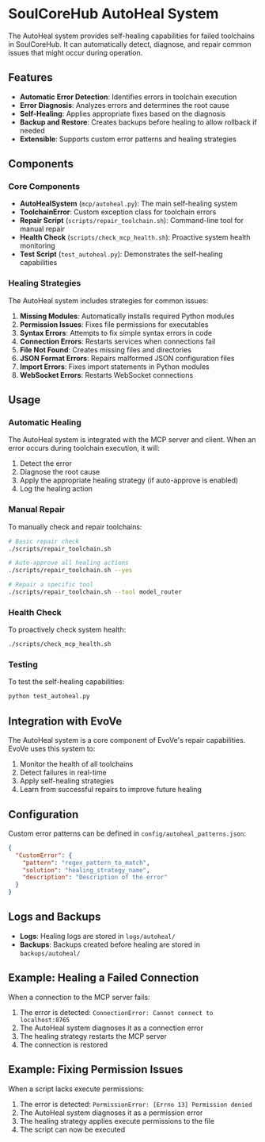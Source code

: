 # SoulCoreHub AutoHeal System

The AutoHeal system provides self-healing capabilities for failed toolchains in SoulCoreHub. It can automatically detect, diagnose, and repair common issues that might occur during operation.

## Features

- **Automatic Error Detection**: Identifies errors in toolchain execution
- **Error Diagnosis**: Analyzes errors and determines the root cause
- **Self-Healing**: Applies appropriate fixes based on the diagnosis
- **Backup and Restore**: Creates backups before healing to allow rollback if needed
- **Extensible**: Supports custom error patterns and healing strategies

## Components

### Core Components

- **AutoHealSystem** (`mcp/autoheal.py`): The main self-healing system
- **ToolchainError**: Custom exception class for toolchain errors
- **Repair Script** (`scripts/repair_toolchain.sh`): Command-line tool for manual repair
- **Health Check** (`scripts/check_mcp_health.sh`): Proactive system health monitoring
- **Test Script** (`test_autoheal.py`): Demonstrates the self-healing capabilities

### Healing Strategies

The AutoHeal system includes strategies for common issues:

1. **Missing Modules**: Automatically installs required Python modules
2. **Permission Issues**: Fixes file permissions for executables
3. **Syntax Errors**: Attempts to fix simple syntax errors in code
4. **Connection Errors**: Restarts services when connections fail
5. **File Not Found**: Creates missing files and directories
6. **JSON Format Errors**: Repairs malformed JSON configuration files
7. **Import Errors**: Fixes import statements in Python modules
8. **WebSocket Errors**: Restarts WebSocket connections

## Usage

### Automatic Healing

The AutoHeal system is integrated with the MCP server and client. When an error occurs during toolchain execution, it will:

1. Detect the error
2. Diagnose the root cause
3. Apply the appropriate healing strategy (if auto-approve is enabled)
4. Log the healing action

### Manual Repair

To manually check and repair toolchains:

```bash
# Basic repair check
./scripts/repair_toolchain.sh

# Auto-approve all healing actions
./scripts/repair_toolchain.sh --yes

# Repair a specific tool
./scripts/repair_toolchain.sh --tool model_router
```

### Health Check

To proactively check system health:

```bash
./scripts/check_mcp_health.sh
```

### Testing

To test the self-healing capabilities:

```bash
python test_autoheal.py
```

## Integration with EvoVe

The AutoHeal system is a core component of EvoVe's repair capabilities. EvoVe uses this system to:

1. Monitor the health of all toolchains
2. Detect failures in real-time
3. Apply self-healing strategies
4. Learn from successful repairs to improve future healing

## Configuration

Custom error patterns can be defined in `config/autoheal_patterns.json`:

```json
{
  "CustomError": {
    "pattern": "regex_pattern_to_match",
    "solution": "healing_strategy_name",
    "description": "Description of the error"
  }
}
```

## Logs and Backups

- **Logs**: Healing logs are stored in `logs/autoheal/`
- **Backups**: Backups created before healing are stored in `backups/autoheal/`

## Example: Healing a Failed Connection

When a connection to the MCP server fails:

1. The error is detected: `ConnectionError: Cannot connect to localhost:8765`
2. The AutoHeal system diagnoses it as a connection error
3. The healing strategy restarts the MCP server
4. The connection is restored

## Example: Fixing Permission Issues

When a script lacks execute permissions:

1. The error is detected: `PermissionError: [Errno 13] Permission denied`
2. The AutoHeal system diagnoses it as a permission error
3. The healing strategy applies execute permissions to the file
4. The script can now be executed
